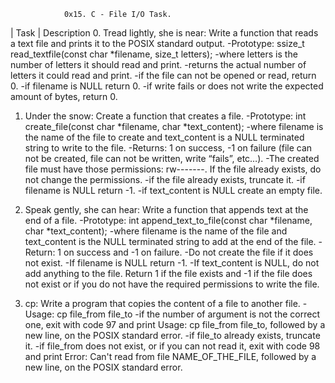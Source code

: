 
				0x15. C - File I/O Task.

|		Task		|	Description
0. Tread lightly, she is near:	Write a function that reads a text file and prints it to the POSIX standard output.
				-Prototype: ssize_t read_textfile(const char *filename, size_t letters);
				-where letters is the number of letters it should read and print.
				-returns the actual number of letters it could read and print.
				-if the file can not be opened or read, return 0.
				-if filename is NULL return 0.
				-if write fails or does not write the expected amount of bytes, return 0.

1. Under the snow:		Create a function that creates a file.
				-Prototype: int create_file(const char *filename, char *text_content);
				-where filename is the name of the file to create and text_content is a NULL terminated string to write to the file.
				-Returns: 1 on success, -1 on failure (file can not be created, file can not be written, write “fails”, etc…).
				-The created file must have those permissions: rw-------. If the file already exists, do not change the permissions.
				-if the file already exists, truncate it.
				-if filename is NULL return -1.
				-if text_content is NULL create an empty file.

2. Speak gently, she can hear:	Write a function that appends text at the end of a file.
				-Prototype: int append_text_to_file(const char *filename, char *text_content);
				-where filename is the name of the file and text_content is the NULL terminated string to add at the end of the file.
				-Return: 1 on success and -1 on failure.
				-Do not create the file if it does not exist.
				-If filename is NULL return -1.
				-If text_content is NULL, do not add anything to the file. Return 1 if the file exists and -1 if the file does not exist or if you do not have the required permissions to write the file.

3. cp:				Write a program that copies the content of a file to another file.
				-Usage: cp file_from file_to
				-if the number of argument is not the correct one, exit with code 97 and print Usage: cp file_from file_to, followed by a new line, on the POSIX standard error.
				-if file_to already exists, truncate it.
				-if file_from does not exist, or if you can not read it, exit with code 98 and print Error: Can't read from file NAME_OF_THE_FILE, followed by a new line, on the POSIX standard error.
